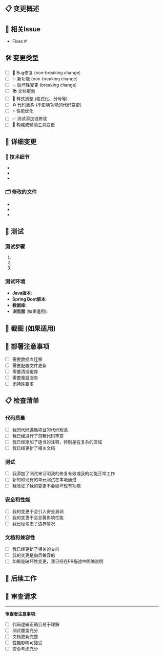 ## 📋 变更概述
<!-- 简要描述这个PR的目的和变更内容 -->

## 🔗 相关Issue
<!-- 链接到相关的Issue，使用 "Fixes #123" 或 "Closes #123" -->
- Fixes #

## 🛠️ 变更类型
<!-- 选择适用的选项，删除不适用的 -->
- [ ] 🐛 Bug修复 (non-breaking change)
- [ ] ✨ 新功能 (non-breaking change)
- [ ] 💥 破坏性变更 (breaking change)
- [ ] 📚 文档更新
- [ ] 🎨 样式调整 (格式化、分号等)
- [ ] ♻️ 代码重构 (不影响功能的代码变更)
- [ ] ⚡ 性能优化
- [ ] ✅ 测试添加或修改
- [ ] 🔧 构建或辅助工具变更

## 📝 详细变更
<!-- 详细描述您做了什么变更 -->

### 🔧 技术细节
- 
- 
- 

### 🗂️ 修改的文件
- 
- 
- 

## 🧪 测试
<!-- 描述您是如何测试这些变更的 -->

### 测试步骤
1. 
2. 
3. 

### 测试环境
- **Java版本**: 
- **Spring Boot版本**: 
- **数据库**: 
- **浏览器** (如果适用): 

## 📸 截图 (如果适用)
<!-- 添加截图来展示变更效果 -->

## 🚀 部署注意事项
<!-- 这个变更在部署时需要注意什么？ -->
- [ ] 需要数据库迁移
- [ ] 需要配置文件更新
- [ ] 需要清理缓存
- [ ] 需要重启服务
- [ ] 无特殊要求

## 📋 检查清单
### 代码质量
- [ ] 我的代码遵循项目的代码规范
- [ ] 我已经进行了自我代码审查
- [ ] 我已经添加了适当的注释，特别是在复杂的区域
- [ ] 我已经更新了相关文档

### 测试
- [ ] 我添加了测试来证明我的修复有效或我的功能正常工作
- [ ] 新的和现有的单元测试在本地通过
- [ ] 我验证了我的变更不会破坏现有功能

### 安全和性能
- [ ] 我的变更不会引入安全漏洞
- [ ] 我的变更不会显著影响性能
- [ ] 我已经考虑了边界情况

### 文档和兼容性
- [ ] 我已经更新了相关的文档
- [ ] 我的变更是向后兼容的
- [ ] 如果是破坏性变更，我已经在PR描述中明确说明

## 🔄 后续工作
<!-- 是否还有相关的工作需要在后续PR中完成？ -->

## 👥 审查请求
<!-- @mention 特定的人员进行代码审查 -->

---
**审查者注意事项**:
- [ ] 代码逻辑正确且易于理解
- [ ] 测试覆盖充分
- [ ] 文档更新完整
- [ ] 性能影响可接受
- [ ] 安全考虑充分 